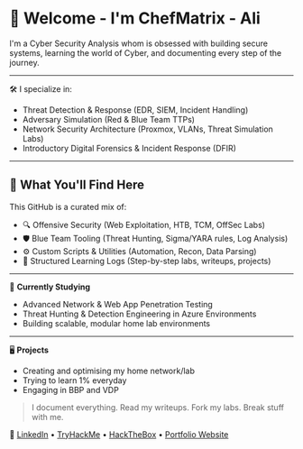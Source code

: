 # 👋 Welcome - I'm ChefMatrix - Ali 

I'm a Cyber Security Analysis whom is obsessed with building secure systems, learning the world of Cyber, and documenting every step of the journey.

---

🛠️ I specialize in:
- Threat Detection & Response (EDR, SIEM, Incident Handling)
- Adversary Simulation (Red & Blue Team TTPs)
- Network Security Architecture (Proxmox, VLANs, Threat Simulation Labs)
- Introductory Digital Forensics & Incident Response (DFIR)

---

## 🧠 What You'll Find Here

This GitHub is a curated mix of:
- 🔍 Offensive Security (Web Exploitation, HTB, TCM, OffSec Labs)
- 🛡️ Blue Team Tooling (Threat Hunting, Sigma/YARA rules, Log Analysis)
- ⚙️ Custom Scripts & Utilities (Automation, Recon, Data Parsing)
- 🧾 Structured Learning Logs (Step-by-step labs, writeups, projects)

---

🧠 **Currently Studying**
- Advanced Network & Web App Penetration Testing
- Threat Hunting & Detection Engineering in Azure Environments
- Building scalable, modular home lab environments

---

🖥 **Projects**
- Creating and optimising my home network/lab
- Trying to learn 1% everyday
- Engaging in BBP and VDP

> I document everything. Read my writeups. Fork my labs. Break stuff with me.

🔗 [LinkedIn](#) • [TryHackMe](#) • [HackTheBox](#) • [Portfolio Website](https://chefmatrix.github.io/index.html)
